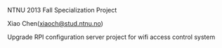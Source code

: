 NTNU 2013 Fall Specialization Project 

Xiao Chen(xiaoch@stud.ntnu.no)

Upgrade RPI configuration server project for wifi access control system
